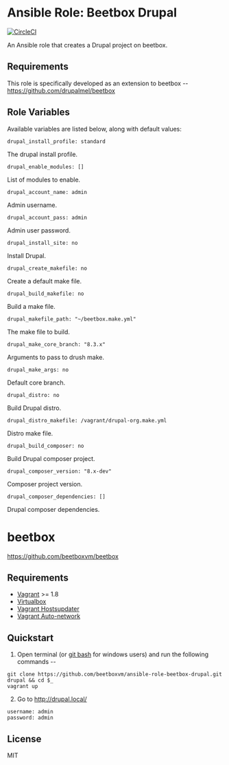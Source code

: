 # Ansible Role: Beetbox Drupal

[![CircleCI](https://circleci.com/gh/beetboxvm/ansible-role-beetbox-drupal.svg?style=svg)](https://circleci.com/gh/beetboxvm/ansible-role-beetbox-drupal)

An Ansible role that creates a Drupal project on beetbox.

## Requirements

This role is specifically developed as an extension to beetbox -- https://github.com/drupalmel/beetbox

## Role Variables

Available variables are listed below, along with default values:

    drupal_install_profile: standard

The drupal install profile.

    drupal_enable_modules: []

List of modules to enable.

    drupal_account_name: admin

Admin username.

    drupal_account_pass: admin

Admin user password.

    drupal_install_site: no

Install Drupal.

    drupal_create_makefile: no

Create a default make file.

    drupal_build_makefile: no

Build a make file.

    drupal_makefile_path: "~/beetbox.make.yml"

The make file to build.

    drupal_make_core_branch: "8.3.x"

Arguments to pass to drush make.

    drupal_make_args: no

Default core branch.

    drupal_distro: no

Build Drupal distro.

    drupal_distro_makefile: /vagrant/drupal-org.make.yml

Distro make file.

    drupal_build_composer: no

Build Drupal composer project.

    drupal_composer_version: "8.x-dev"

Composer project version.

    drupal_composer_dependencies: []

Drupal composer dependencies.


# beetbox

https://github.com/beetboxvm/beetbox

## Requirements

* [Vagrant](https://www.vagrantup.com/) >= 1.8
* [Virtualbox](https://www.virtualbox.org/)
* [Vagrant Hostsupdater](https://github.com/cogitatio/vagrant-hostsupdater)
* [Vagrant Auto-network](https://github.com/oscar-stack/vagrant-auto_network)

## Quickstart

  1. Open terminal (or [git bash](https://msysgit.github.io/) for windows users) and run the following commands --

  ```
  git clone https://github.com/beetboxvm/ansible-role-beetbox-drupal.git drupal && cd $_
  vagrant up
  ```

  2. Go to http://drupal.local/

  ```
  username: admin
  password: admin
  ```

## License

MIT
